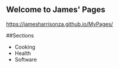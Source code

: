 ## Welcome to James' Pages

https://jamesharrisonza.github.io/MyPages/

##Sections
* Cooking
* Health
* Software
